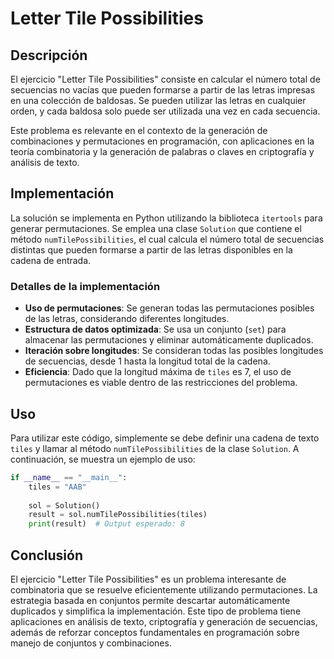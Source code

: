 # Letter Tile Possibilities

## Descripción

El ejercicio "Letter Tile Possibilities" consiste en calcular el número total de secuencias no vacías que pueden formarse a partir de las letras impresas en una colección de baldosas. Se pueden utilizar las letras en cualquier orden, y cada baldosa solo puede ser utilizada una vez en cada secuencia.

Este problema es relevante en el contexto de la generación de combinaciones y permutaciones en programación, con aplicaciones en la teoría combinatoria y la generación de palabras o claves en criptografía y análisis de texto.

## Implementación

La solución se implementa en Python utilizando la biblioteca `itertools` para generar permutaciones. Se emplea una clase `Solution` que contiene el método `numTilePossibilities`, el cual calcula el número total de secuencias distintas que pueden formarse a partir de las letras disponibles en la cadena de entrada.

### Detalles de la implementación

- **Uso de permutaciones**: Se generan todas las permutaciones posibles de las letras, considerando diferentes longitudes.
- **Estructura de datos optimizada**: Se usa un conjunto (`set`) para almacenar las permutaciones y eliminar automáticamente duplicados.
- **Iteración sobre longitudes**: Se consideran todas las posibles longitudes de secuencias, desde 1 hasta la longitud total de la cadena.
- **Eficiencia**: Dado que la longitud máxima de `tiles` es 7, el uso de permutaciones es viable dentro de las restricciones del problema.

## Uso

Para utilizar este código, simplemente se debe definir una cadena de texto `tiles` y llamar al método `numTilePossibilities` de la clase `Solution`. A continuación, se muestra un ejemplo de uso:

```python
if __name__ == "__main__":
    tiles = "AAB"
    
    sol = Solution()
    result = sol.numTilePossibilities(tiles)
    print(result)  # Output esperado: 8
```

## Conclusión

El ejercicio "Letter Tile Possibilities" es un problema interesante de combinatoria que se resuelve eficientemente utilizando permutaciones. La estrategia basada en conjuntos permite descartar automáticamente duplicados y simplifica la implementación. Este tipo de problema tiene aplicaciones en análisis de texto, criptografía y generación de secuencias, además de reforzar conceptos fundamentales en programación sobre manejo de conjuntos y combinaciones.
